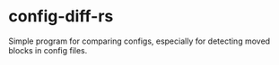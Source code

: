 # config-diff-rs
Simple program for comparing configs, especially for detecting moved blocks in config files.
